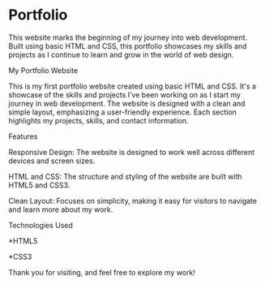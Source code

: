 # Portfolio
This website marks the beginning of my journey into web development. Built using basic HTML and CSS, this portfolio showcases my skills and projects as I continue to learn and grow in the world of web design. 

My Portfolio Website

This is my first portfolio website created using basic HTML and CSS. It's a showcase of the skills and projects I’ve been working on as I start my journey in web development. The website is designed with a clean and simple layout, emphasizing a user-friendly experience. Each section highlights my projects, skills, and contact information.

Features

Responsive Design: The website is designed to work well across different devices and screen sizes.

HTML and CSS: The structure and styling of the website are built with HTML5 and CSS3.

Clean Layout: Focuses on simplicity, making it easy for visitors to navigate and learn more about my work.

Technologies Used

*HTML5

*CSS3

Thank you for visiting, and feel free to explore my work!
